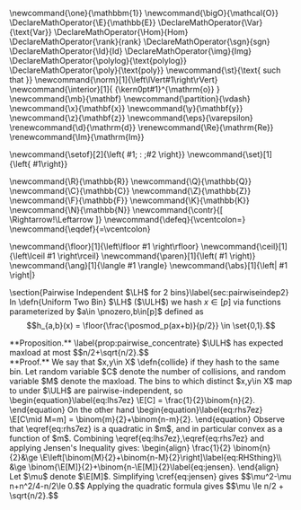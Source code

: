 \newcommand{\one}{\mathbbm{1}}
\newcommand{\bigO}{\mathcal{O}}
\DeclareMathOperator{\E}{\mathbb{E}}
\DeclareMathOperator{\Var}{\text{Var}}
\DeclareMathOperator{\Hom}{Hom}
\DeclareMathOperator{\rank}{rank}
\DeclareMathOperator{\sgn}{sgn}
\DeclareMathOperator{\Id}{Id}
\DeclareMathOperator{\img}{Img}
\DeclareMathOperator{\polylog}{\text{polylog}}
\DeclareMathOperator{\poly}{\text{poly}}
\newcommand{\st}{\text{ such that }}
\newcommand{\norm}[1]{\left\lVert#1\right\rVert}
\newcommand{\interior}[1]{ {\kern0pt#1}^{\mathrm{o}} }
\newcommand{\mb}{\mathbf}
\newcommand{\partition}{\vdash}
\newcommand{\x}{\mathbf{x}}
\newcommand{\y}{\mathbf{y}}
\newcommand{\z}{\mathbf{z}}
\newcommand{\eps}{\varepsilon}
\renewcommand{\d}{\mathrm{d}}
\renewcommand{\Re}{\mathrm{Re}}
\renewcommand{\Im}{\mathrm{Im}}

\newcommand{\setof}[2]{\left\{ #1\; : \;#2 \right\}}
\newcommand{\set}[1]{\left\{ #1\right\}}

\newcommand{\R}{\mathbb{R}}
\newcommand{\Q}{\mathbb{Q}}
\newcommand{\C}{\mathbb{C}}
\newcommand{\Z}{\mathbb{Z}}
\newcommand{\F}{\mathbb{F}}
\newcommand{\K}{\mathbb{K}}
\newcommand{\N}{\mathbb{N}}
\newcommand{\contr}{\[ \Rightarrow\!\Leftarrow \]}
\newcommand{\defeq}{\vcentcolon=}
\newcommand{\eqdef}{=\vcentcolon}

\newcommand{\floor}[1]{\left\lfloor #1 \right\rfloor}
\newcommand{\ceil}[1]{\left\lceil #1 \right\rceil}
\newcommand{\paren}[1]{\left( #1 \right)}
\newcommand{\ang}[1]{\langle #1 \rangle}
\newcommand{\abs}[1]{\left| #1 \right|}

\section{Pairwise Independent $\LH$ for $2$ bins}\label{sec:pairwiseindep2}
In \defn{Uniform Two Bin} $\LH$ ($\ULH$) we hash
$x\in [p]$ via functions parameterized
by $a\in \pnozero,b\in[p]$ defined as 
$$h_{a,b}(x) = \floor{\frac{\posmod_p(ax+b)}{p/2}} \in \set{0,1}.$$

<div class="prop envbox">**Proposition.**
  \label{prop:pairwise_concentrate}
  $\ULH$ has expected maxload at most
  $$n/2+\sqrt{n/2}.$$
</div>
<div class="pf envbox">**Proof.**
We say that $x,y\in X$ \defn{collide} if they hash to the same
bin. Let random variable $C$ denote the number of collisions, and
random variable $M$ denote the maxload.
The bins to which distinct $x,y\in X$ map to under $\ULH$
are pairwise-independent, so 
\begin{equation}\label{eq:lhs7ez}
  \E[C] = \frac{1}{2}\binom{n}{2}.
\end{equation}
On the other hand
\begin{equation}\label{eq:rhs7ez}
  \E[C\mid M=m] = \binom{m}{2}+\binom{n-m}{2}.
\end{equation}
Observe that \eqref{eq:rhs7ez} is a quadratic in $m$, and in
particular convex as a function of $m$.
Combining \eqref{eq:lhs7ez},\eqref{eq:rhs7ez} and applying
Jensen's Inequality gives:
\begin{align}
  \frac{1}{2} \binom{n}{2}&\ge
  \E\left[\binom{M}{2}+\binom{n-M}{2}\right]\label{eq:RHSthing}\\
                  &\ge
                  \binom{\E[M]}{2}+\binom{n-\E[M]}{2}\label{eq:jensen}.
\end{align}
Let $\mu$ denote $\E[M]$. 
Simplifying \cref{eq:jensen} gives
$$\mu^2-\mu n+n^2/4-n/2\le 0.$$
Applying the quadratic formula gives
$$\mu \le n/2  + \sqrt{n/2}.$$
</div>
